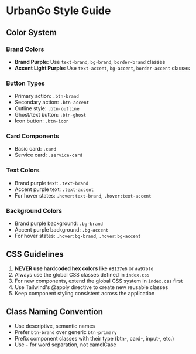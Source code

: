 # UrbanGo Style Guide

## Color System

### Brand Colors
- **Brand Purple:** Use `text-brand`, `bg-brand`, `border-brand` classes
- **Accent Light Purple:** Use `text-accent`, `bg-accent`, `border-accent` classes

### Button Types
- Primary action: `.btn-brand`
- Secondary action: `.btn-accent`
- Outline style: `.btn-outline`
- Ghost/text button: `.btn-ghost`
- Icon button: `.btn-icon`

### Card Components
- Basic card: `.card`
- Service card: `.service-card` 

### Text Colors
- Brand purple text: `.text-brand`
- Accent purple text: `.text-accent`
- For hover states: `.hover:text-brand`, `.hover:text-accent`

### Background Colors
- Brand purple background: `.bg-brand`
- Accent purple background: `.bg-accent`
- For hover states: `.hover:bg-brand`, `.hover:bg-accent`

## CSS Guidelines

1. **NEVER use hardcoded hex colors** like `#8137e6` or `#a97bfd`
2. Always use the global CSS classes defined in `index.css`
3. For new components, extend the global CSS system in `index.css` first
4. Use Tailwind's @apply directive to create new reusable classes
5. Keep component styling consistent across the application

## Class Naming Convention

- Use descriptive, semantic names
- Prefer `btn-brand` over generic `btn-primary`
- Prefix component classes with their type (btn-, card-, input-, etc.)
- Use `-` for word separation, not camelCase
